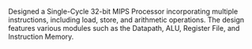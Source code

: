 
Designed a Single-Cycle 32-bit MIPS Processor incorporating multiple instructions, including load, store, and arithmetic operations.
The design features various modules such as the Datapath, ALU, Register File, and Instruction Memory.
